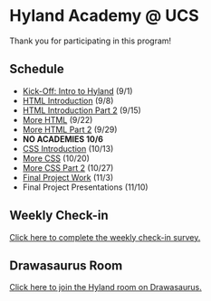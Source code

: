 # Hyland Academy @ UCS
Thank you for participating in this program!

## Schedule
- [Kick-Off: Intro to Hyland](IntroHyland/StudentDesc.md) (9/1)
- [HTML Introduction](HtmlIntro/StudentDesc.md) (9/8)
- [HTML Introduction Part 2](HtmlIntro2/StudentDesc.md) (9/15)
- [More HTML](MoreHtml/StudentDesc.md) (9/22)
- [More HTML Part 2](MoreHtml2/StudentDesc.md) (9/29)
- **NO ACADEMIES 10/6**
- [CSS Introduction](CssIntro/StudentDesc.md) (10/13)
- [More CSS](MoreCss/StudentDesc.md) (10/20)
- [More CSS Part 2](MoreCss2/StudentDesc.md) (10/27)
- [Final Project Work](FinalProject/StudentDesc.md) (11/3)
- Final Project Presentations (11/10)

## Weekly Check-in
[Click here to complete the weekly check-in survey.](https://forms.gle/xYMoZGSDPzLRtR4f8)

## Drawasaurus Room
[Click here to join the Hyland room on Drawasaurus.](https://drawasaurus.org/room/hyland)
